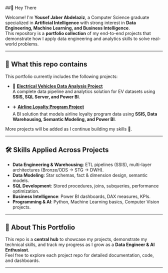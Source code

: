 ##👋 Hey There

Welcome! I'm **Yousef Jaber Abdelaziz**, a Computer Science graduate specialized in **Artificial Intelligence** with strong interest in **Data Engineering, Machine Learning, and Business Intelligence**.  
This repository is a **portfolio collection** of my end-to-end projects that demonstrate how I apply data engineering and analytics skills to solve real-world problems.  

---

## 📂 What this repo contains
This portfolio currently includes the following projects:

- 🔋 [**Electrical Vehicles Data Analysis Project**](https://github.com/Yousef-Jaber-Abdelaziz/Electrical-Vehicles-Data-Analysis-Project)  
  A complete data pipeline and analytics solution for EV datasets using **SSIS, SQL Server, and Power BI**.

- ✈️ [**Airline Loyalty Program Project**](https://github.com/Yousef-Jaber-Abdelaziz/Airline-Loyalty-Program-Project)  
  A BI solution that models airline loyalty program data using **SSIS, Data Warehousing, Semantic Modeling, and Power BI**.

More projects will be added as I continue building my skills 🚀.

---

## 🛠️ Skills Applied Across Projects
- **Data Engineering & Warehousing**: ETL pipelines (SSIS), multi-layer architectures (Bronze/ODS → STG → DWH).  
- **Data Modeling**: Star schemas, fact & dimension design, semantic models.  
- **SQL Development**: Stored procedures, joins, subqueries, performance optimization.  
- **Business Intelligence**: Power BI dashboards, DAX measures, KPIs.  
- **Programming & AI**: Python, Machine Learning basics, Computer Vision projects.  

---

## 🎯 About This Portfolio
This repo is a **central hub** to showcase my projects, demonstrate my technical skills, and track my progress as I grow as a **Data Engineer & AI Enthusiast**.  
Feel free to explore each project repo for detailed documentation, code, and dashboards.  

---
